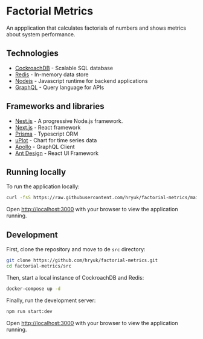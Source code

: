 # Factorial Metrics

An appplication that calculates factorials of numbers and shows metrics about system performance.

## Technologies

- [CockroachDB](https://www.cockroachlabs.com/) - Scalable SQL database
- [Redis](https://redis.io/) - In-memory data store
- [Nodejs](https://nodejs.org/en/) - Javascript runtime for backend applications
- [GraphQL](https://graphql.org/) - Query language for APIs

## Frameworks and libraries

- [Nest.js](https://nestjs.com/) - A progressive Node.js framework.
- [Next.js](https://nextjs.org) - React framework
- [Prisma](https://www.prisma.io/) - Typescript ORM
- [uPlot](https://github.com/leeoniya/uPlot) - Chart for time series data
- [Apollo](https://www.apollographql.com/) - GraphQL Client
- [Ant Design](https://ant.design/) - React UI Framework

## Running locally

To run the application locally:

```bash
curl -fsS https://raw.githubusercontent.com/hryuk/factorial-metrics/main/docker-compose.yml | docker-compose -f - up
```

Open [http://localhost:3000](http://localhost:3000) with your browser to view the application running.

## Development

First, clone the repository and move to de `src` directory:

```bash
git clone https://github.com/hryuk/factorial-metrics.git
cd factorial-metrics/src
```

Then, start a local instance of CockroachDB and Redis:

```bash
docker-compose up -d
```

Finally, run the development server:

```bash
npm run start:dev
```

Open [http://localhost:3000](http://localhost:3000) with your browser to view the application running.
